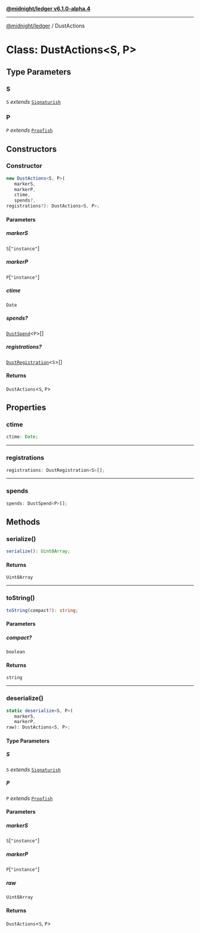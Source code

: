 [**@midnight/ledger v6.1.0-alpha.4**](../README.md)

***

[@midnight/ledger](../globals.md) / DustActions

# Class: DustActions\<S, P\>

## Type Parameters

### S

`S` *extends* [`Signaturish`](../type-aliases/Signaturish.md)

### P

`P` *extends* [`Proofish`](../type-aliases/Proofish.md)

## Constructors

### Constructor

```ts
new DustActions<S, P>(
   markerS, 
   markerP, 
   ctime, 
   spends?, 
registrations?): DustActions<S, P>;
```

#### Parameters

##### markerS

`S`\[`"instance"`\]

##### markerP

`P`\[`"instance"`\]

##### ctime

`Date`

##### spends?

[`DustSpend`](DustSpend.md)\<`P`\>[]

##### registrations?

[`DustRegistration`](DustRegistration.md)\<`S`\>[]

#### Returns

`DustActions`\<`S`, `P`\>

## Properties

### ctime

```ts
ctime: Date;
```

***

### registrations

```ts
registrations: DustRegistration<S>[];
```

***

### spends

```ts
spends: DustSpend<P>[];
```

## Methods

### serialize()

```ts
serialize(): Uint8Array;
```

#### Returns

`Uint8Array`

***

### toString()

```ts
toString(compact?): string;
```

#### Parameters

##### compact?

`boolean`

#### Returns

`string`

***

### deserialize()

```ts
static deserialize<S, P>(
   markerS, 
   markerP, 
raw): DustActions<S, P>;
```

#### Type Parameters

##### S

`S` *extends* [`Signaturish`](../type-aliases/Signaturish.md)

##### P

`P` *extends* [`Proofish`](../type-aliases/Proofish.md)

#### Parameters

##### markerS

`S`\[`"instance"`\]

##### markerP

`P`\[`"instance"`\]

##### raw

`Uint8Array`

#### Returns

`DustActions`\<`S`, `P`\>
